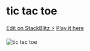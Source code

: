 # tic tac toe

[Edit on StackBlitz ⚡️](https://stackblitz.com/edit/react-nlejne)
[Play it here](https://react-nlejne.stackblitz.io)

![tic tac toe](img/Img1.jpeg)